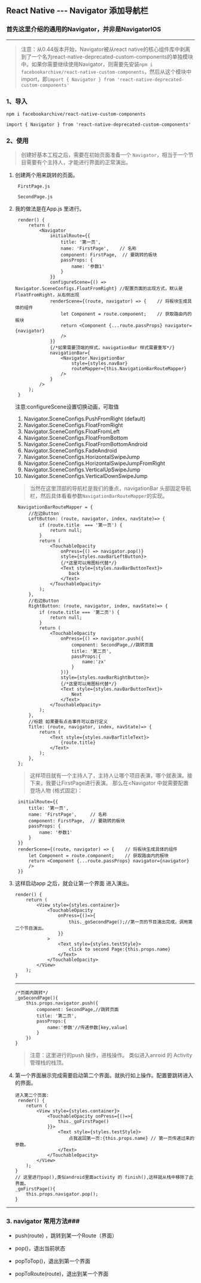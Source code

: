 ## React Native --- Navigator 添加导航栏 ##

### 首先这里介绍的通用的Navigator，并非是NavigatorIOS ###

----------

> 注意：从0.44版本开始，Navigator被从react native的核心组件库中剥离到了一个名为react-native-deprecated-custom-components的单独模块中。如果你需要继续使用Navigator，则需要先安装`npm i facebookarchive/react-native-custom-components`，然后从这个模块中import，即`import { Navigator } from 'react-native-deprecated-custom-components'`


### 1、导入 ###
	npm i facebookarchive/react-native-custom-components

	import { Navigator } from 'react-native-deprecated-custom-components'
### 2、使用 ###
	
> 创建好基本工程之后，需要在初始页面准备一个 `Navigator`，相当于一个节目需要有个主持人，才能进行界面的正常演出。

1. 创建两个用来跳转的页面。

		FirstPage.js

		SecondPage.js

2. 我的做法是在App.js 里进行。	

		render() {
	        return (
	            <Navigator
	                initialRoute={{
	                    title: '第一页',
	                    name: 'FirstPage',    // 名称
	                    component: FirstPage,  // 要跳转的板块
	                    passProps: {
	                        name: '参数1'
	                    }
	                }}
					configureScene={() => Navigator.SceneConfigs.FloatFromRight} //配置页面的出现方式，默认是FloatFromRight，从右侧出现
	                renderScene={(route, navigator) => {    // 将板块生成具体的组件
	                    let Component = route.component;    // 获取路由内的板块
	                    return <Component {...route.passProps} navigator={navigator}
	                    />
	                }}
	                {/*如果需要顶端的样式，navigationBar 样式需要重写*/}
	                navigationBar={
	                    <Navigator.NavigationBar
	                        style={styles.navBar}
	                        routeMapper={this.NavigationBarRouteMapper}
	                    />
	                }
	            />
	        );
		}
	注意:configureScene设置切换动画，可取值
	<ol>
	<li>Navigator.SceneConfigs.PushFromRight (default)</li>
	<li>Navigator.SceneConfigs.FloatFromRight</li>
	<li>Navigator.SceneConfigs.FloatFromLeft</li>
	<li>Navigator.SceneConfigs.FloatFromBottom</li>
	<li>Navigator.SceneConfigs.FloatFromBottomAndroid</li>
	<li>Navigator.SceneConfigs.FadeAndroid</li>
	<li>Navigator.SceneConfigs.HorizontalSwipeJump</li>
	<li>Navigator.SceneConfigs.HorizontalSwipeJumpFromRight</li>	
	<li>Navigator.SceneConfigs.VerticalUpSwipeJump</li>
	<li>Navigator.SceneConfigs.VerticalDownSwipeJump</li>
	</ol>

	> 当然在这里顶部的导航栏是我们的重点，navigationBar 头部固定导航栏，然后具体看看参数`NavigationBarRouteMapper`的实现。
	
		NavigationBarRouteMapper = {
	        //左边Button
	        LeftButton: (route, navigator, index, navState)=> {
	            if (route.title  === '第一页') {
	                return null;
	            }
	            return (
	                <TouchableOpacity
	                    onPress={() => navigator.pop()}
	                    style={styles.navBarLeftButton}>
	                    {/*这里可以用图标代替*/}
	                    <Text style={styles.navBarButtonText}>
	                       back
	                    </Text>
	                </TouchableOpacity>
	            );
	        },
	        //右边Button
	        RightButton: (route, navigator, index, navState)=> {
	            if (route.title === '第二页') {
	                return null;
	            }
	            return (
	                <TouchableOpacity
	                    onPress={() => navigator.push({
	                        component: SecondPage,//跳转页面
	                        title: '第二页',
	                        passProps:{
	                            name:'zx'
	                        }
	                    })}
	                    style={styles.navBarRightButton}>
	                    {/*这里可以用图标代替*/}
	                    <Text style={styles.navBarButtonText}>
	                        Next
	                    </Text>
	                </TouchableOpacity>
	            );
	        },
	        //标题 如果要有点击事件可以自行定义
	        Title: (route, navigator, index, navState)=> {
	            return (
	                <Text style={styles.navBarTitleText}>
	                    {route.title}
	                </Text>
	            );
	        },
	    };

	> 这样项目就有一个主持人了，主持人让哪个项目表演，哪个就表演。接下来，我要让FirstPage进行表演。
那么在<Navigator 中就需要配置 登场人物 (格式固定)：
	
		initialRoute={{
	        title: '第一页',
	        name: 'FirstPage',     // 名称
	        component: FirstPage,  // 要跳转的板块
	        passProps: {
	            name: '参数1'
	        }
	    }}
		renderScene={(route, navigator) => {    // 将板块生成具体的组件
	        let Component = route.component;    // 获取路由内的板块
	        return <Component {...route.passProps} navigator={navigator}
	        />
	    }}

3.	这样启动app 之后，就会让第一个界面 进入演出。

		render() {
	        return (
	            <View style={styles.container}>
	                <TouchableOpacity
	                    onPress={()=>{
	                        this._goSecondPage();//第一页的节目演出完成，调用第二个节目演出。
	                    }}
	                >
	                    <Text style={styles.testStyle}>
	                        click to second Page:{this.props.name}
	                    </Text>
	                </TouchableOpacity>
	            </View>
	        );
	    }

	------
		/*页面内跳转*/
	    _goSecondPage(){
	        this.props.navigator.push({
	            component: SecondPage,//跳转页面
	            title: '第二页',
	            passProps:{
	                name:'参数'//传递参数[key,value]
	            }
	        })
	    }
	>注意：这里进行的push 操作，进栈操作。 类似进入anroid 的 Activity管理栈的栈顶。
4.	第一个界面展示完成需要启动第二个界面。就执行如上操作。配置要跳转进入的界面。
	
		进入第二个页面:
		 render() {
	        return (
	            <View style={styles.container}>
	                <TouchableOpacity onPress={()=>{
	                    this._goFirstPage()
	                }}>
	                    <Text style={styles.testStyle}>
	                        点我返回第一页:{this.props.name} // 第一页传递过来的参数。
	                    </Text>
	                </TouchableOpacity>
	            </View>
	        );
	    }
		// 这里进行pop(),类似android里面activity 的 finish(),这样就从栈中移除了此界面。
	    _goFirstPage(){
	        this.props.navigator.pop();
	    }
	
------------------------------------------
###  3. navigator 常用方法###

*	push(route) ，跳转到某一个Route（界面）

*	pop()，退出当前状态

*	popToTop()，退出到第一个界面

*	popToRoute(route)，退出到某一个界面	
